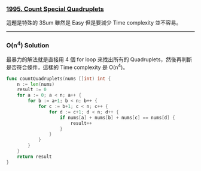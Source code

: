 ### [1995. Count Special Quadruplets]

這題是特殊的 3Sum 雖然是 Easy 但是要減少 Time complexity 並不容易。

--- 

### O(n<sup>4</sup>) Solution

最暴力的解法就是直接用 4 個 for loop 來找出所有的 Quadruplets，然後再判斷是否符合條件，這樣的 Time complexity 是 O(n<sup>4</sup>)。

```go
func countQuadruplets(nums []int) int {
    n := len(nums)
    result := 0
    for a := 0; a < n; a++ {
        for b := a+1; b < n; b++ {
            for c := b+1; c < n; c++ {
                for d := c+1; d < n; d++ {
                    if nums[a] + nums[b] + nums[c] == nums[d] {
                        result++
                    }
                }
            }
        }
    }
    return result
}
```

[1995. Count Special Quadruplets]: https://leetcode.com/problems/count-special-quadruplets